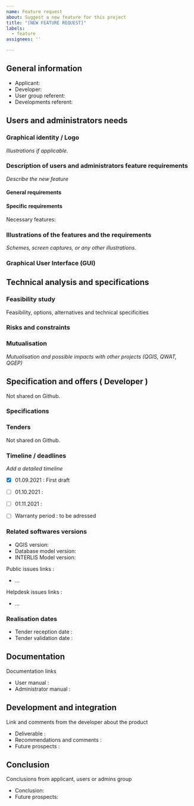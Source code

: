 ```yaml
---
name: Feature request
about: Suggest a new feature for this project
title: "[NEW FEATURE REQUEST]"
labels:
  - feature
assignees: ''

---
```


## General information

- Applicant:  
- Developer: 
- User group referent: 
- Developments referent: 

## Users and administrators needs

### Graphical identity / Logo

_Illustrations if applicable._

### Description of users and administrators feature requirements

_Describe the new feature_

#### General requirements


#### Specific requirements

Necessary features:
### Illustrations of the features and the requirements

_Schemes, screen captures, or any other illustrations._


### Graphical User Interface (GUI)


## Technical analysis and specifications

### Feasibility study

Feasibility, options, alternatives and technical specificities


### Risks and constraints


### Mutualisation 
_Mutualisation and possible impacts with other projects (QGIS, QWAT, QGEP)_


## Specification and offers ( Developer )
Not shared on Github.

### Specifications

### Tenders

Not shared on Github.

### Timeline / deadlines
_Add a detailed timeline_

- [x] 01.09.2021 : First draft
- [ ] 01.10.2021 : 
- [ ] 01.11.2021 : 


- [ ] Warranty period : to be adressed

### Related softwares versions

- QGIS version: 
- Database model version: 
- INTERLIS Model version: 

Public issues links : 
- …

Helpdesk issues links : 
- …

### Realisation dates

- Tender reception date : 
- Tender validation date : 

## Documentation

Documentation links
- User manual : 
- Administrator manual :

## Development and integration

Link and comments from the developer about the product

- Deliverable : 
- Recommendations and comments : 
- Future prospects : 

## Conclusion

Conclusions from applicant, users or admins group

- Conclusion: 
- Future prospects:

